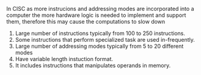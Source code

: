 In CISC as more instrucions and addressing modes are incorporated into a computer the more hardware logic is needed to implement and support them, therefore this may cause the computations to slow down
1. Large number of instructions typically from 100 to 250 instructions.
2. Some instructions that perform specialized task are used in-frequently.
3. Large number of addressing modes typically from 5 to 20 different modes
4. Have variable length instuction format.
5. It includes instructions that manipulates operands in memory.